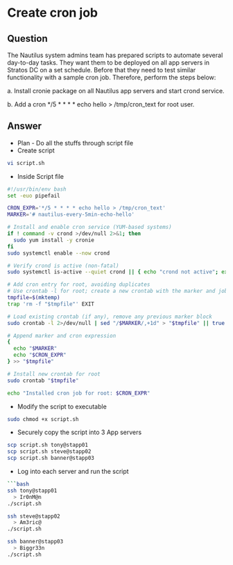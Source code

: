 # Create cron job

## Question

The Nautilus system admins team has prepared scripts to automate several day-to-day tasks. They want them to be deployed on all app servers in Stratos DC on a set schedule. Before that they need to test similar functionality with a sample cron job. Therefore, perform the steps below:

a. Install cronie package on all Nautilus app servers and start crond service.

b. Add a cron */5 * * * * echo hello > /tmp/cron_text for root user.

## Answer

- Plan - Do all the stuffs through script file
- Create script
```bash
vi script.sh
```

- Inside Script file
```sh
#!/usr/bin/env bash
set -euo pipefail

CRON_EXPR='*/5 * * * * echo hello > /tmp/cron_text'
MARKER='# nautilus-every-5min-echo-hello'

# Install and enable cron service (YUM-based systems)
if ! command -v crond >/dev/null 2>&1; then
  sudo yum install -y cronie
fi
sudo systemctl enable --now crond

# Verify crond is active (non-fatal)
sudo systemctl is-active --quiet crond || { echo "crond not active"; exit 1; }

# Add cron entry for root, avoiding duplicates
# Use crontab -l for root; create a new crontab with the marker and job
tmpfile=$(mktemp)
trap 'rm -f "$tmpfile"' EXIT

# Load existing crontab (if any), remove any previous marker block
sudo crontab -l 2>/dev/null | sed "/$MARKER/,+1d" > "$tmpfile" || true

# Append marker and cron expression
{
  echo "$MARKER"
  echo "$CRON_EXPR"
} >> "$tmpfile"

# Install new crontab for root
sudo crontab "$tmpfile"

echo "Installed cron job for root: $CRON_EXPR"
```

- Modify the script to executable
```bash
sudo chmod +x script.sh
```

- Securely copy the script into 3 App servers
```bash
scp script.sh tony@stapp01
scp script.sh steve@stapp02
scp script.sh banner@stapp03
```

- Log into each server and run the script
```bash
```bash
ssh tony@stapp01
  > Ir0nM@n
./script.sh
```

```bash
ssh steve@stapp02
  > Am3ric@
./script.sh
```

```bash
ssh banner@stapp03
  > Biggr33n
./script.sh
```

